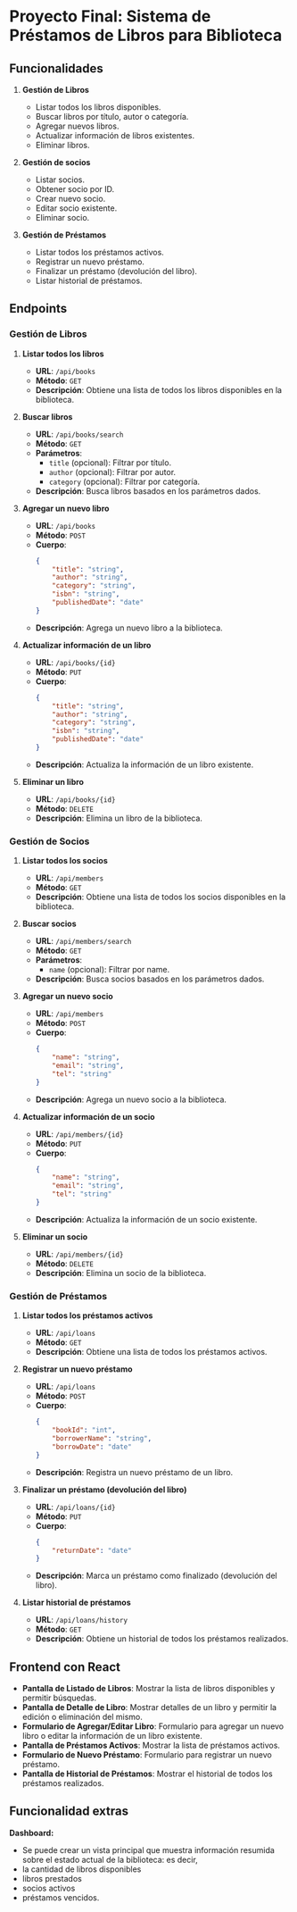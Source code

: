 # Proyecto Final: Sistema de Préstamos de Libros para Biblioteca

## Funcionalidades
1. **Gestión de Libros**
    - Listar todos los libros disponibles.
    - Buscar libros por título, autor o categoría.
    - Agregar nuevos libros.
    - Actualizar información de libros existentes.
    - Eliminar libros.


2. **Gestión de socios**
    - Listar socios.
    - Obtener socio por ID.
    - Crear nuevo socio.
    - Editar socio existente.
    - Eliminar socio.

3. **Gestión de Préstamos**
    - Listar todos los préstamos activos.
    - Registrar un nuevo préstamo.
    - Finalizar un préstamo (devolución del libro).
    - Listar historial de préstamos.

## Endpoints

### Gestión de Libros

1. **Listar todos los libros**
    - **URL**: `/api/books`
    - **Método**: `GET`
    - **Descripción**: Obtiene una lista de todos los libros disponibles en la biblioteca.

2. **Buscar libros**
    - **URL**: `/api/books/search`
    - **Método**: `GET`
    - **Parámetros**: 
        - `title` (opcional): Filtrar por título.
        - `author` (opcional): Filtrar por autor.
        - `category` (opcional): Filtrar por categoría.
    - **Descripción**: Busca libros basados en los parámetros dados.

3. **Agregar un nuevo libro**
    - **URL**: `/api/books`
    - **Método**: `POST`
    - **Cuerpo**: 
        ```json
        {
            "title": "string",
            "author": "string",
            "category": "string",
            "isbn": "string",
            "publishedDate": "date"
        }
        ```
    - **Descripción**: Agrega un nuevo libro a la biblioteca.

4. **Actualizar información de un libro**
    - **URL**: `/api/books/{id}`
    - **Método**: `PUT`
    - **Cuerpo**: 
        ```json
        {
            "title": "string",
            "author": "string",
            "category": "string",
            "isbn": "string",
            "publishedDate": "date"
        }
        ```
    - **Descripción**: Actualiza la información de un libro existente.

5. **Eliminar un libro**
    - **URL**: `/api/books/{id}`
    - **Método**: `DELETE`
    - **Descripción**: Elimina un libro de la biblioteca.

### Gestión de Socios

1. **Listar todos los socios**
    - **URL**: `/api/members`
    - **Método**: `GET`
    - **Descripción**: Obtiene una lista de todos los socios disponibles en la biblioteca.

2. **Buscar socios**
    - **URL**: `/api/members/search`
    - **Método**: `GET`
    - **Parámetros**: 
        - `name` (opcional): Filtrar por name.
    - **Descripción**: Busca socios basados en los parámetros dados.

3. **Agregar un nuevo socio**
    - **URL**: `/api/members`
    - **Método**: `POST`
    - **Cuerpo**: 
        ```json
        {
            "name": "string",
            "email": "string",
            "tel": "string"
        }
        ```
    - **Descripción**: Agrega un nuevo socio a la biblioteca.

4. **Actualizar información de un socio**
    - **URL**: `/api/members/{id}`
    - **Método**: `PUT`
    - **Cuerpo**: 
        ```json
        {
            "name": "string",
            "email": "string",
            "tel": "string"
        }
        ```
    - **Descripción**: Actualiza la información de un socio existente.

5. **Eliminar un socio**
    - **URL**: `/api/members/{id}`
    - **Método**: `DELETE`
    - **Descripción**: Elimina un socio de la biblioteca.

### Gestión de Préstamos

1. **Listar todos los préstamos activos**
    - **URL**: `/api/loans`
    - **Método**: `GET`
    - **Descripción**: Obtiene una lista de todos los préstamos activos.

2. **Registrar un nuevo préstamo**
    - **URL**: `/api/loans`
    - **Método**: `POST`
    - **Cuerpo**: 
        ```json
        {
            "bookId": "int",
            "borrowerName": "string",
            "borrowDate": "date"
        }
        ```
    - **Descripción**: Registra un nuevo préstamo de un libro.

3. **Finalizar un préstamo (devolución del libro)**
    - **URL**: `/api/loans/{id}`
    - **Método**: `PUT`
    - **Cuerpo**: 
        ```json
        {
            "returnDate": "date"
        }
        ```
    - **Descripción**: Marca un préstamo como finalizado (devolución del libro).

4. **Listar historial de préstamos**
    - **URL**: `/api/loans/history`
    - **Método**: `GET`
    - **Descripción**: Obtiene un historial de todos los préstamos realizados.

## Frontend con React

- **Pantalla de Listado de Libros**: Mostrar la lista de libros disponibles y permitir búsquedas.
- **Pantalla de Detalle de Libro**: Mostrar detalles de un libro y permitir la edición o eliminación del mismo.
- **Formulario de Agregar/Editar Libro**: Formulario para agregar un nuevo libro o editar la información de un libro existente.
- **Pantalla de Préstamos Activos**: Mostrar la lista de préstamos activos.
- **Formulario de Nuevo Préstamo**: Formulario para registrar un nuevo préstamo.
- **Pantalla de Historial de Préstamos**: Mostrar el historial de todos los préstamos realizados.

## Funcionalidad extras

**Dashboard:**

- Se puede crear un vista principal que muestra información resumida sobre el estado actual de la biblioteca: es decir, 
- la cantidad de libros disponibles
- libros prestados
- socios activos
- préstamos vencidos.